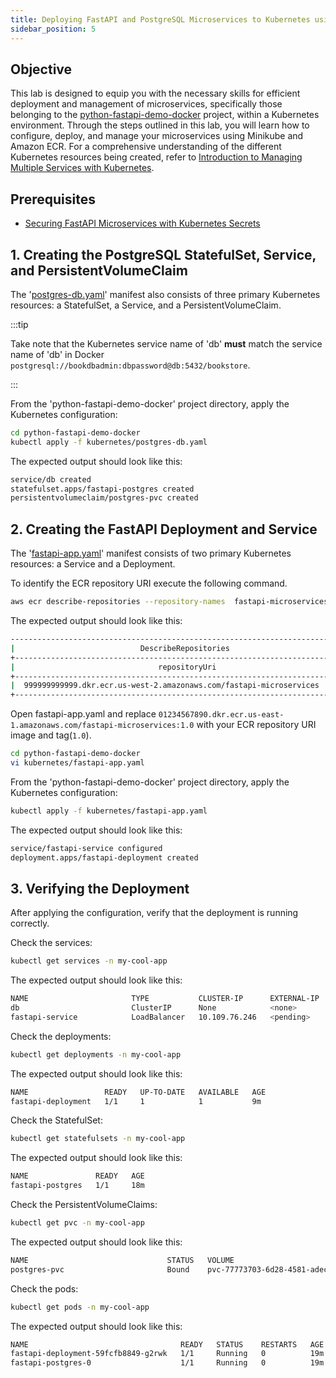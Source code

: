 ```yaml
---
title: Deploying FastAPI and PostgreSQL Microservices to Kubernetes using Minikube
sidebar_position: 5
---
```


## Objective

This lab is designed to equip you with the necessary skills for efficient deployment and management of microservices, specifically those belonging to the [python-fastapi-demo-docker](https://github.com/aws-samples/python-fastapi-demo-docker) project, within a Kubernetes environment. Through the steps outlined in this lab, you will learn how to configure, deploy, and manage your microservices using Minikube and Amazon ECR. For a comprehensive understanding of the different Kubernetes resources being created, refer to [Introduction to Managing Multiple Services with Kubernetes](about-multiservice.md).

## Prerequisites

- [Securing FastAPI Microservices with Kubernetes Secrets](./deploy-secrets.md)

## 1. Creating the PostgreSQL StatefulSet, Service, and PersistentVolumeClaim

The '[postgres-db.yaml](https://github.com/aws-samples/python-fastapi-demo-docker/blob/main/kubernetes/postgres-db.yaml)' manifest also consists of three primary Kubernetes resources: a StatefulSet, a Service, and a PersistentVolumeClaim.

:::tip

Take note that the Kubernetes service name of 'db' **must** match the service name of 'db' in Docker `postgresql://bookdbadmin:dbpassword@db:5432/bookstore`.

:::  

From the 'python-fastapi-demo-docker' project directory, apply the Kubernetes configuration:

```bash
cd python-fastapi-demo-docker
kubectl apply -f kubernetes/postgres-db.yaml
```

The expected output should look like this:

```bash
service/db created
statefulset.apps/fastapi-postgres created
persistentvolumeclaim/postgres-pvc created
```

## 2. Creating the FastAPI Deployment and Service

The '[fastapi-app.yaml](https://github.com/aws-samples/python-fastapi-demo-docker/blob/main/kubernetes/fastapi-app.yaml)' manifest consists of two primary Kubernetes resources: a Service and a Deployment.

To identify the ECR repository URI execute the following command.

```bash
aws ecr describe-repositories --repository-names  fastapi-microservices --output table --query "repositories[*].{repositoryUri:repositoryUri}"
```

The expected output should look like this:

```bash
-------------------------------------------------------------------------------
|                            DescribeRepositories                             |
+-----------------------------------------------------------------------------+
|                                repositoryUri                                |
+-----------------------------------------------------------------------------+
|  999999999999.dkr.ecr.us-west-2.amazonaws.com/fastapi-microservices         |
+-----------------------------------------------------------------------------+
```

Open fastapi-app.yaml and replace `01234567890.dkr.ecr.us-east-1.amazonaws.com/fastapi-microservices:1.0` with your ECR repository URI image and tag(`1.0`).

```bash
cd python-fastapi-demo-docker
vi kubernetes/fastapi-app.yaml
```

From the 'python-fastapi-demo-docker' project directory, apply the Kubernetes configuration:

```bash
kubectl apply -f kubernetes/fastapi-app.yaml
```

The expected output should look like this:

```bash
service/fastapi-service configured
deployment.apps/fastapi-deployment created
```

## 3. Verifying the Deployment
After applying the configuration, verify that the deployment is running correctly.

Check the services:

```bash
kubectl get services -n my-cool-app
```

The expected output should look like this:

```bash
NAME                       TYPE           CLUSTER-IP      EXTERNAL-IP   PORT(S)        AGE
db                         ClusterIP      None            <none>        5432/TCP       85m
fastapi-service            LoadBalancer   10.109.76.246   <pending>     80:30639/TCP   85m
```

Check the deployments:

```bash
kubectl get deployments -n my-cool-app
```

The expected output should look like this:

```bash
NAME                 READY   UP-TO-DATE   AVAILABLE   AGE
fastapi-deployment   1/1     1            1           9m
```

Check the StatefulSet:

```bash
kubectl get statefulsets -n my-cool-app
```

The expected output should look like this:

```bash
NAME               READY   AGE
fastapi-postgres   1/1     18m
```

Check the PersistentVolumeClaims:

```bash
kubectl get pvc -n my-cool-app
```

The expected output should look like this:

```bash
NAME                               STATUS   VOLUME                                     CAPACITY   ACCESS MODES   STORAGECLASS   AGE
postgres-pvc                       Bound    pvc-77773703-6d28-4581-adec-8741150df9ce   1Gi        RWO            standard       18m
```

Check the pods:

```bash
kubectl get pods -n my-cool-app
```

The expected output should look like this:

```bash
NAME                                  READY   STATUS    RESTARTS   AGE
fastapi-deployment-59fcfb8849-g2rwk   1/1     Running   0          19m
fastapi-postgres-0                    1/1     Running   0          19m
```
